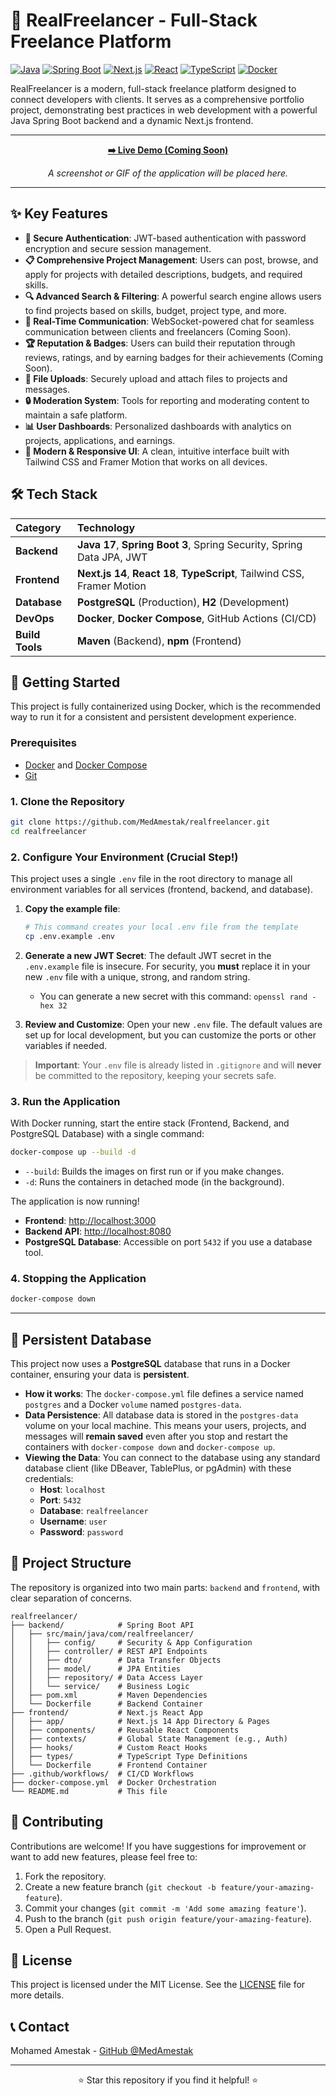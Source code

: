 # 🚀 RealFreelancer - Full-Stack Freelance Platform

[![Java](https://img.shields.io/badge/Java-17+-orange.svg)](https://openjdk.java.net/)
[![Spring Boot](https://img.shields.io/badge/Spring%20Boot-3.2.0-brightgreen.svg)](https://spring.io/projects/spring-boot)
[![Next.js](https://img.shields.io/badge/Next.js-14-black.svg)](https://nextjs.org/)
[![React](https://img.shields.io/badge/React-18-blue.svg)](https://reactjs.org/)
[![TypeScript](https://img.shields.io/badge/TypeScript-5-blue.svg)](https://www.typescriptlang.org/)
[![Docker](https://img.shields.io/badge/Docker-Ready-blue.svg)](https://www.docker.com/)

RealFreelancer is a modern, full-stack freelance platform designed to connect developers with clients. It serves as a comprehensive portfolio project, demonstrating best practices in web development with a powerful Java Spring Boot backend and a dynamic Next.js frontend.

---

<div align="center">
  
**[➡️ Live Demo (Coming Soon)](#)**

*A screenshot or GIF of the application will be placed here.*

</div>

---

## ✨ Key Features

-   **🔐 Secure Authentication**: JWT-based authentication with password encryption and secure session management.
-   **📋 Comprehensive Project Management**: Users can post, browse, and apply for projects with detailed descriptions, budgets, and required skills.
-   **🔍 Advanced Search & Filtering**: A powerful search engine allows users to find projects based on skills, budget, project type, and more.
-   **💬 Real-Time Communication**: WebSocket-powered chat for seamless communication between clients and freelancers (Coming Soon).
-   **🏆 Reputation & Badges**: Users can build their reputation through reviews, ratings, and by earning badges for their achievements (Coming Soon).
-   **📂 File Uploads**: Securely upload and attach files to projects and messages.
-   **🔒 Moderation System**: Tools for reporting and moderating content to maintain a safe platform.
-   **📊 User Dashboards**: Personalized dashboards with analytics on projects, applications, and earnings.
-   **🎨 Modern & Responsive UI**: A clean, intuitive interface built with Tailwind CSS and Framer Motion that works on all devices.

## 🛠️ Tech Stack

| Category      | Technology                                                                                                                                                             |
| :------------ | :--------------------------------------------------------------------------------------------------------------------------------------------------------------------- |
| **Backend**   | **Java 17**, **Spring Boot 3**, Spring Security, Spring Data JPA, JWT                                                                                                  |
| **Frontend**  | **Next.js 14**, **React 18**, **TypeScript**, Tailwind CSS, Framer Motion                                                                                               |
| **Database**  | **PostgreSQL** (Production), **H2** (Development)                                                                                                                      |
| **DevOps**    | **Docker**, **Docker Compose**, GitHub Actions (CI/CD)                                                                                                                 |
| **Build Tools** | **Maven** (Backend), **npm** (Frontend)                                                                                                                                |


## 🚀 Getting Started

This project is fully containerized using Docker, which is the recommended way to run it for a consistent and persistent development experience.

### Prerequisites

-   [Docker](https://www.docker.com/get-started) and [Docker Compose](https://docs.docker.com/compose/install/)
-   [Git](https://git-scm.com/)

### 1. Clone the Repository

```bash
git clone https://github.com/MedAmestak/realfreelancer.git
cd realfreelancer
```

### 2. Configure Your Environment (Crucial Step!)

This project uses a single `.env` file in the root directory to manage all environment variables for all services (frontend, backend, and database).

1.  **Copy the example file**:
    ```bash
    # This command creates your local .env file from the template
    cp .env.example .env
    ```

2.  **Generate a new JWT Secret**: The default JWT secret in the `.env.example` file is insecure. For security, you **must** replace it in your new `.env` file with a unique, strong, and random string.
    -   You can generate a new secret with this command: `openssl rand -hex 32`

3.  **Review and Customize**: Open your new `.env` file. The default values are set up for local development, but you can customize the ports or other variables if needed.

> **Important**: Your `.env` file is already listed in `.gitignore` and will **never** be committed to the repository, keeping your secrets safe.

### 3. Run the Application

With Docker running, start the entire stack (Frontend, Backend, and PostgreSQL Database) with a single command:

```bash
docker-compose up --build -d
```
- `--build`: Builds the images on first run or if you make changes.
- `-d`: Runs the containers in detached mode (in the background).

The application is now running!
-   **Frontend**: [http://localhost:3000](http://localhost:3000)
-   **Backend API**: [http://localhost:8080](http://localhost:8080)
-   **PostgreSQL Database**: Accessible on port `5432` if you use a database tool.

### 4. Stopping the Application

```bash
docker-compose down
```

---

## 💾 Persistent Database

This project now uses a **PostgreSQL** database that runs in a Docker container, ensuring your data is **persistent**.

-   **How it works**: The `docker-compose.yml` file defines a service named `postgres` and a Docker `volume` named `postgres-data`.
-   **Data Persistence**: All database data is stored in the `postgres-data` volume on your local machine. This means your users, projects, and messages will **remain saved** even after you stop and restart the containers with `docker-compose down` and `docker-compose up`.
-   **Viewing the Data**: You can connect to the database using any standard database client (like DBeaver, TablePlus, or pgAdmin) with these credentials:
    -   **Host**: `localhost`
    -   **Port**: `5432`
    -   **Database**: `realfreelancer`
    -   **Username**: `user`
    -   **Password**: `password`

## 🤝 Project Structure

The repository is organized into two main parts: `backend` and `frontend`, with clear separation of concerns.

```
realfreelancer/
├── backend/            # Spring Boot API
│   ├── src/main/java/com/realfreelancer/
│   │   ├── config/     # Security & App Configuration
│   │   ├── controller/ # REST API Endpoints
│   │   ├── dto/        # Data Transfer Objects
│   │   ├── model/      # JPA Entities
│   │   ├── repository/ # Data Access Layer
│   │   └── service/    # Business Logic
│   ├── pom.xml         # Maven Dependencies
│   └── Dockerfile      # Backend Container
├── frontend/           # Next.js React App
│   ├── app/            # Next.js 14 App Directory & Pages
│   ├── components/     # Reusable React Components
│   ├── contexts/       # Global State Management (e.g., Auth)
│   ├── hooks/          # Custom React Hooks
│   ├── types/          # TypeScript Type Definitions
│   └── Dockerfile      # Frontend Container
├── .github/workflows/  # CI/CD Workflows
├── docker-compose.yml  # Docker Orchestration
└── README.md           # This file
```

## 🤝 Contributing

Contributions are welcome! If you have suggestions for improvement or want to add new features, please feel free to:
1.  Fork the repository.
2.  Create a new feature branch (`git checkout -b feature/your-amazing-feature`).
3.  Commit your changes (`git commit -m 'Add some amazing feature'`).
4.  Push to the branch (`git push origin feature/your-amazing-feature`).
5.  Open a Pull Request.

## 📝 License

This project is licensed under the MIT License. See the [LICENSE](LICENSE) file for more details.

## 📞 Contact

Mohamed Amestak - [GitHub @MedAmestak](https://github.com/MedAmestak)

---
<p align="center">
  ⭐ Star this repository if you find it helpful! ⭐
</p>